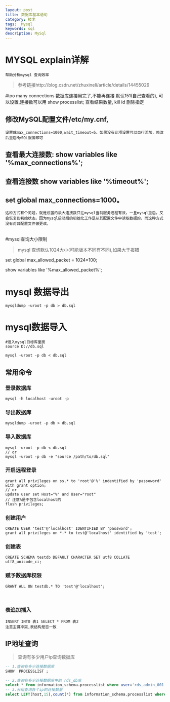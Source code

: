 ```yaml
---
layout: post
title: 数据库基本语句
category: 技术
tags:  Mysql
keywords: sql
description: MySql 
---
```


# MYSQL explain详解 
	帮助分析mysql 查询效率

>参考链接http://blog.csdn.net/zhuxineli/article/details/14455029



#too many connections 
	数据库连接用完了,不能再连接
	默认151(自己查看的), 可以设置,连接数可以用  show  processlist; 查看结果数量, kill id 删除指定
## 修改MySQL配置文件/etc/my.cnf,
	设置成max_connections=1000,wait_timeout=5。如果没有此项设置可以自行添加，修改后重启MySQL服务即可

## 查看最大连接数: show variables like '%max_connections%'; 

## 查看连接数 show variables like '%timeout%'; 

## set global max_connections=1000。
	这种方式有个问题，就是设置的最大连接数只在mysql当前服务进程有效，一旦mysql重启，又会恢复到初始状态。因为mysql启动后的初始化工作是从其配置文件中读取数据的，而这种方式没有对其配置文件做更改。

​	
#mysql查询大小限制
>mysql 查询默认1024大小(可能版本不同有不同),如果大于报错

set global max_allowed_packet = 1024*100;

show variables like '%max_allowed_packet%';



# mysql 数据导出

```
mysqldump -uroot -p db > db.sql
```



# mysql数据导入

```
#进入mysql目标库里面
source D://db.sql
```



```
mysql -uroot -p db < db.sql
```



## 常用命令

### 登录数据库

    mysql -h localhost -uroot -p

### 导出数据库

    mysqldump -uroot -p db > db.sql

### 导入数据库

    mysql -uroot -p db < db.sql
    // or
    mysql -uroot -p db -e "source /path/to/db.sql"

### 开启远程登录

    grant all privileges on ss.* to 'root'@'%' indentified by 'passoword' with grant option;
    // or 
    update user set Host="%" and User="root"
    // 注意%是不包含localhost的
    flush privileges;

### 创建用户

    CREATE USER 'test'@'localhost' IDENTIFIED BY 'password';
    grant all privileges on *.* to test@'localhost' identified by 'test';

### 创建表

    CREATE SCHEMA testdb DEFAULT CHARACTER SET utf8 COLLATE utf8_unicode_ci;

### 赋予数据库权限

    GRANT ALL ON testdb.* TO 'test'@'localhost';

​    
### 表追加插入 
	INSERT INTO 表1 SELECT * FROM 表2   
	注意主键冲突,表结构是否一致






## IP地址查询

> 查询有多少用户ip查询数据库



``` sql
-- 1.查询有多少连接数据库
SHOW  PROCESSLIST ;

-- 2.查询有多少连接数据库中的 rds_db库
select * from information_schema.processlist where user='rds_admin_001' and db='rds_db' ORDER BY host;
-- 3.分组查询各个ip的连接数量
select LEFT(host,15),count(*) from information_schema.processlist where user='rds_admin_001' and db='rds_db' group BY LEFT(host,13);
```

